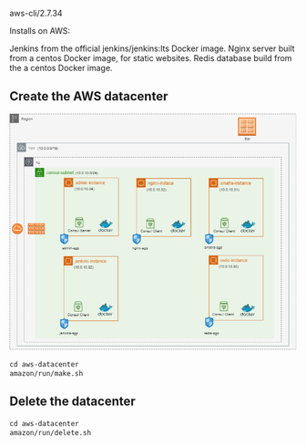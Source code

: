 
aws-cli/2.7.34

Installs on AWS:

 Jenkins from the official jenkins/jenkins:lts Docker image.
 Nginx server built from a centos Docker image, for static websites.
 Redis database build from the a centos Docker image.


## Create the AWS datacenter

![alt text](https://github.com/maxmin13/consul-prj/blob/master/img/vpc.png)

```
cd aws-datacenter
amazon/run/make.sh

```

## Delete the datacenter

```
cd aws-datacenter
amazon/run/delete.sh

```

